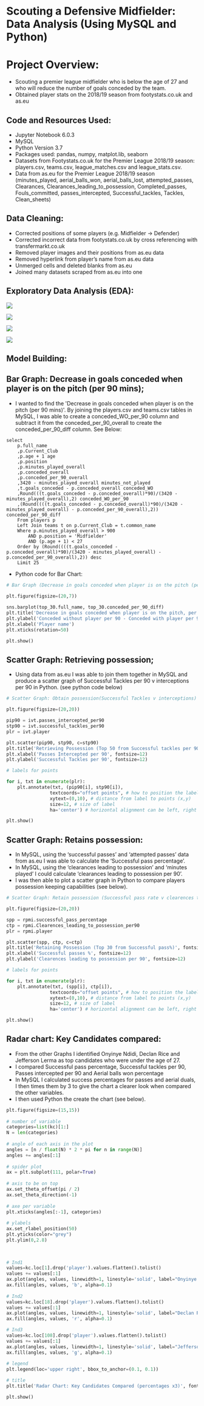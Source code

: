 # Scouting a Defensive Midfielder: Data Analysis (Using MySQL and Python)

# Project Overview:

-	Scouting a premier league midfielder who is below the age of 27 and who will reduce the number of goals conceded by the team.
-	Obtained player stats on the 2018/19 season from footystats.co.uk and as.eu 

## Code and Resources Used:

-	Jupyter Notebook 6.0.3
-	MySQL
-	Python Version 3.7
-	Packages used: pandas, numpy, matplot.lib, seaborn
-	Datasets from Footystats.co.uk for the Premier League 2018/19 season: players.csv, teams.csv, league_matches.csv and league_stats.csv.
-	Data from as.eu for the Premier League 2018/19 season (minutes_played, aerial_balls_won, aerial_balls_lost, attempted_passes, Clearances, Clearances_leading_to_possession, Completed_passes, Fouls_committed, passes_intercepted, Successful_tackles, Tackles, Clean_sheets)

## Data Cleaning:

-	Corrected positions of some players (e.g. Midfielder -> Defender)
-	Corrected incorrect data from footystats.co.uk by cross referencing with transfermarkt.co.uk
-	Removed player images and their positions from as.eu data
-	Removed hyperlink from player’s name from as.eu data
-	Unmerged cells and deleted blanks from as.eu
-	Joined many datasets scraped from as.eu into one

## Exploratory Data Analysis (EDA):

![](https://github.com/cooperh01/pl-defensive-mid/blob/master/Bar_chart.png)

![](https://github.com/cooperh01/pl-defensive-mid/blob/master/Retaining_poss_graph.png)

![](https://github.com/cooperh01/pl-defensive-mid/blob/master/Retrieving_poss_graph.png)

![](https://github.com/cooperh01/pl-defensive-mid/blob/master/Radar_Chart_KCC.png)


## Model Building:

## Bar Graph: Decrease in goals conceded when player is on the pitch (per 90 mins);

- I wanted to find the 'Decrease in goals conceded when player is on the pitch (per 90 mins)'. By joining the players.csv and teams.csv tables in MySQL, I was able to create a conceded_WO_per_90 column and subtract it from the conceded_per_90_overall to create the conceded_per_90_diff column. See Below:

```
select
	p.full_name
    ,p.Current_Club
    ,p.age + 1 age
    ,p.position
    ,p.minutes_played_overall
    ,p.conceded_overall
    ,p.conceded_per_90_overall
    ,3420 - minutes_played_overall minutes_not_played
    ,t.goals_conceded - p.conceded_overall conceded_WO
    ,Round(((t.goals_conceded - p.conceded_overall)*90)/(3420 - minutes_played_overall),2) conceded_WO_per_90
    ,(Round((((t.goals_conceded - p.conceded_overall)*90)/(3420 - minutes_played_overall) - p.conceded_per_90_overall),2)) conceded_per_90_diff
    From players p
    Left Join teams t on p.Current_Club = t.common_name
    Where p.minutes_played_overall > 900
        AND p.position = 'Midfielder'
        AND (p.age + 1) < 27
    Order by (Round((((t.goals_conceded - p.conceded_overall)*90)/(3420 - minutes_played_overall) -          p.conceded_per_90_overall),2)) desc
    Limit 25
```
- Python code for Bar Chart:
```python
# Bar Graph (Decrease in goals conceded when player is on the pitch (per 90 mins))

plt.figure(figsize=(20,7))
           
sns.barplot(top_30.full_name, top_30.conceded_per_90_diff)
plt.title('Decrease in goals conceded when player is on the pitch, per 90 mins (Top 25)', fontsize=28)
plt.ylabel('Conceded without player per 90 - Conceded with player per 90')
plt.xlabel('Player name')
plt.xticks(rotation=50)

plt.show()
```

## Scatter Graph: Retrieving possession;

- Using data from as.eu I was able to join them together in MySQL and produce a scatter graph of Successful Tackles per 90 v interceptions per 90 in Python. (see python code below)
```python
# Scatter Graph: Obtain possession(Successful Tackles v interceptions)

plt.figure(figsize=(20,20))

pip90 = ivt.passes_intercepted_per90
stp90 = ivt.successful_tackles_per90
plr = ivt.player

plt.scatter(pip90, stp90, c=stp90)
plt.title('Retrieving Possession (Top 50 from Successful tackles per 90)', fontsize=28)
plt.xlabel('Passes Intercepted per 90', fontsize=12)
plt.ylabel('Successful Tackles per 90', fontsize=12)

# labels for points

for i, txt in enumerate(plr):
    plt.annotate(txt, (pip90[i], stp90[i]),
                textcoords="offset points", # how to position the label
                xytext=(0,10), # distance from label to points (x,y)
                size=12, # size of label
                ha='center') # horizontal alignment can be left, right or center

plt.show()
```

## Scatter Graph: Retains possession: 

-	In MySQL, using the ‘successful passes’ and ‘attempted passes’ data from as.eu I was able to calculate the ‘Successful pass percentage’. 
-	In MySQL, using the ‘clearances leading to possession’ and ‘minutes played’ I could calculate ‘clearances leading to possession per 90’.
-	I was then able to plot a scatter graph in Python to compare players possession keeping capabilities (see below).
```python
# Scatter Graph: Retain possession (Successful pass rate v clearences to possesion per 90)

plt.figure(figsize=(20,20))

spp = rpmi.successful_pass_percentage
ctp = rpmi.Clearences_leading_to_possession_per90
plr = rpmi.player

plt.scatter(spp, ctp, c=ctp)
plt.title('Retaining Possession (Top 30 from Successful pass%)', fontsize=28)
plt.xlabel('Successful passes %', fontsize=12)
plt.ylabel('Clearences leading to possession per 90', fontsize=12)

# labels for points

for i, txt in enumerate(plr):
    plt.annotate(txt, (spp[i], ctp[i]),
                textcoords="offset points", # how to position the label
                xytext=(0,10), # distance from label to points (x,y)
                size=12, # size of label
                ha='center') # horizontal alignment can be left, right or center

plt.show()
```

## Radar chart: Key Candidates compared:

-	From the other Graphs I identified Onyinye Ndidi, Declan Rice and Jefferson Lerma as top candidates who were under the age of 27. 
-	I compared Successful pass percentage, Successful tackles per 90, Passes intercepted per 90 and Aerial balls won percentage
-	In MySQL I calculated success percentages for passes and aerial duals, I then times them by 3 to give the chart a clearer look when compared the other variables.
-	I then used Python the create the chart (see below).

```python
plt.figure(figsize=(15,15))
    
# number of variable
categories=list(kc)[1:]
N = len(categories)
 
# angle of each axis in the plot
angles = [n / float(N) * 2 * pi for n in range(N)]
angles += angles[:1]
 
# spider plot
ax = plt.subplot(111, polar=True)
 
# axis to be on top
ax.set_theta_offset(pi / 2)
ax.set_theta_direction(-1)
 
# axe per variable
plt.xticks(angles[:-1], categories)
 
# ylabels
ax.set_rlabel_position(50)
plt.yticks(color="grey")
plt.ylim(0,2.8)
 

 
# Ind1
values=kc.loc[1].drop('player').values.flatten().tolist()
values += values[:1]
ax.plot(angles, values, linewidth=1, linestyle='solid', label="Onyinye Ndidi")
ax.fill(angles, values, 'b', alpha=0.1)
 
# Ind2
values=kc.loc[18].drop('player').values.flatten().tolist()
values += values[:1]
ax.plot(angles, values, linewidth=1, linestyle='solid', label="Declan Rice")
ax.fill(angles, values, 'r', alpha=0.1)

# Ind3
values=kc.loc[108].drop('player').values.flatten().tolist()
values += values[:1]
ax.plot(angles, values, linewidth=1, linestyle='solid', label="Jefferson Lerma")
ax.fill(angles, values, 'g', alpha=0.1)
 
# legend
plt.legend(loc='upper right', bbox_to_anchor=(0.1, 0.1))

# title
plt.title('Radar Chart: Key Candidates Compared (percentages x3)', fontsize=30)

plt.show()
```



